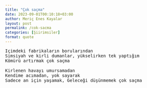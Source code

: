 ```yaml
---
title: "Çok saçma"
date: 2023-09-01T00:10:18+03:00
author: Meriç Enes Kayalar
layout: post
permalink: /cok-sacma
categories: [Şiirimsiler]
format: quote
---
```


<pre>
Içimdeki fabrikaların borularından
Simsiyah ve kirli dumanlar, yükselirken tek yaptığım
Kömürü artırmak çok saçma

Kirlenen havayı umursamadan
Kendime acımadan, yok sayarak
Sadece an için yaşamak, Geleceği düşünmemek çok saçma
</pre>
